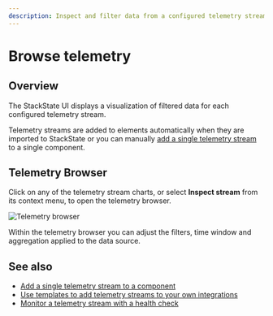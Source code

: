 ```yaml
---
description: Inspect and filter data from a configured telemetry stream
---
```


# Browse telemetry

## Overview

The StackState UI displays a visualization of filtered data for each configured telemetry stream.

Telemetry streams are added to elements automatically when they are imported to StackState or you can manually [add a single telemetry stream](add-telemetry-to-element.md) to a single component.

## Telemetry Browser

Click on any of the telemetry stream charts, or select **Inspect stream** from its context menu, to open the telemetry browser.

![Telemetry browser](../../.gitbook/assets/v4x_telemetry-browser.png)

Within the telemetry browser you can adjust the filters, time window and aggregation applied to the data source.

## See also

* [Add a single telemetry stream to a component](add-telemetry-to-element.md)
* [Use templates to add telemetry streams to your own integrations](../../configure/telemetry/telemetry_synchronized_topology.md)
* [Monitor a telemetry stream with a health check](../health-state/add-a-health-check.md)

